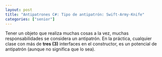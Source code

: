 ```yaml
---
layout: post
title: "Antipatrones C#: Tipo de antipatrón: Swift-Army-Knife"
categories: ["senior"]
---
```


Tener un objeto que realiza <!--more-->muchas cosas a la vez, muchas responsabilidades se considera un antipatrón.
En la práctica, cualquier clase con más de **tres (3)** interfaces en el constructor, es un potencial de antipatrón (aunque no significa que lo sea).
